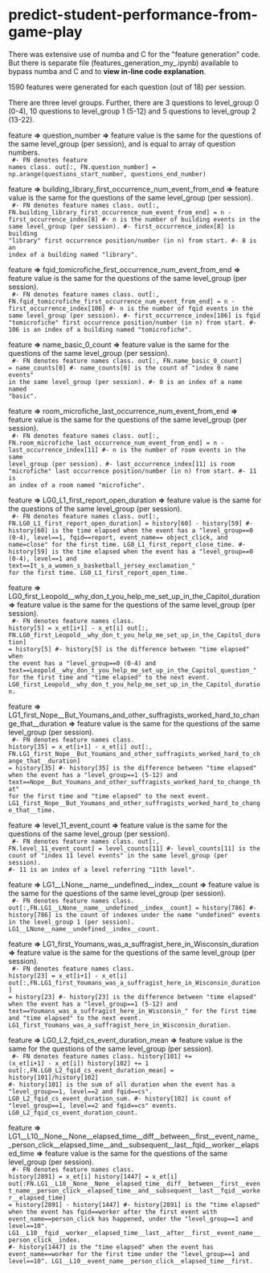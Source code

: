 # predict-student-performance-from-game-play


There was extensive use of numba and C for the "feature generation" code. But there is separate file (features_generation_my_.ipynb) available to bypass numba and C and to <b>view in-line code explanation</b>.

1590 features were generated for each question (out of 18) per session.

There are three level groups. Further, there are 3 questions to level_group 0 (0-4), 10 questions to level_group 1 (5-12) and 5 questions to level_group 2 (13-22).


feature <b>=></b> question_number <b>=></b> feature value is the same for the questions of the same level_group (per session), and is equal to array of question numbers.<br>
<code>
#- FN denotes feature names class.
out[:, FN.question_number] = np.arange(questions_start_number, questions_end_number)
</code>


feature <b>=></b> building_library_first_occurrence_num_event_from_end <b>=></b> feature value is the same for the questions of the same level_group (per session).<br>
<code>
#- FN denotes feature names class.
out[:, FN.building_library_first_occurrence_num_event_from_end] = n - first_occurrence_index[8]
#- n is the number of building events in the same level_group (per session).
#- first_occurrence_index[8] is building "library" first occurrence position/number (in n) from start.
#- 8 is an index of a building named "library".
</code>

feature <b>=></b> fqid_tomicrofiche_first_occurrence_num_event_from_end <b>=></b> feature value is the same for the questions of the same level_group (per session).<br>
<code>
#- FN denotes feature names class.
out[:, FN.fqid_tomicrofiche_first_occurrence_num_event_from_end] = n - first_occurrence_index[106]
#- n is the number of fqid events in the same level_group (per session).
#- first_occurrence_index[106] is fqid "tomicrofiche" first occurrence position/number (in n) from start.
#- 106 is an index of a building named "tomicrofiche".
</code>


feature <b>=></b> name_basic_0_count <b>=></b> feature value is the same for the questions of the same level_group (per session).<br>
<code>
#- FN denotes feature names class.
out[:, FN.name_basic_0_count] = name_counts[0]
#- name_counts[0] is the count of "index 0 name events" in the same level_group (per session).
#- 0 is an index of a name named "basic".
</code>


feature <b>=></b> room_microfiche_last_occurrence_num_event_from_end <b>=></b> feature value is the same for the questions of the same level_group (per session).<br>
<code>
#- FN denotes feature names class.
out[:, FN.room_microfiche_last_occurrence_num_event_from_end] = n - last_occurrence_index[11]
#- n is the number of room events in the same level_group (per session).
#- last_occurrence_index[11] is room "microfiche" last occurrence position/number (in n) from start.
#- 11 is an index of a room named "microfiche".
</code>


feature <b>=></b> LG0_L1_first_report_open_duration <b>=></b> feature value is the same for the questions of the same level_group (per session).<br>
<code>
#- FN denotes feature names class.
out[:, FN.LG0_L1_first_report_open_duration] = history[60] - history[59]
#- history[60] is the time elapsed when the event has a "level_group==0 (0-4), level==1, fqid==report, event_name== object_click, and  name=close" for the first time. LG0_L1_first_report_close_time.
#- history[59] is the time elapsed when the event has a "level_group==0 (0-4), level==1 and text==It_s_a_women_s_basketball_jersey_exclamation_" for the first time. LG0_L1_first_report_open_time.
</code>


feature <b>=></b> LG0_first_Leopold__why_don_t_you_help_me_set_up_in_the_Capitol_duration <b>=></b> feature value is the same for the questions of the same level_group (per session).<br>
<code>
#- FN denotes feature names class.
history[5] = x_et[i+1] - x_et[i]
out[:, FN.LG0_first_Leopold__why_don_t_you_help_me_set_up_in_the_Capitol_duration] = history[5]
#- history[5] is the difference between "time elapsed" when the event has a "level_group==0 (0-4) and text==Leopold__why_don_t_you_help_me_set_up_in_the_Capitol_question_" for the first time and "time elapsed" to the next event. LG0_first_Leopold__why_don_t_you_help_me_set_up_in_the_Capitol_duration.
</code>


feature <b>=></b> LG1_first_Nope__But_Youmans_and_other_suffragists_worked_hard_to_change_that__duration <b>=></b> feature value is the same for the questions of the same level_group (per session).<br>
<code>
#- FN denotes feature names class.
history[35] = x_et[i+1] - x_et[i]
out[:, FN.LG1_first_Nope__But_Youmans_and_other_suffragists_worked_hard_to_change_that__duration] = history[35]
#- history[35] is the difference between "time elapsed" when the event has a "level_group==1 (5-12) and text==Nope__But_Youmans_and_other_suffragists_worked_hard_to_change_that" for the first time and "time elapsed" to the next event. LG1_first_Nope__But_Youmans_and_other_suffragists_worked_hard_to_change_that__time.
</code>


feature <b>=></b> level_11_event_count <b>=></b> feature value is the same for the questions of the same level_group (per session).<br>
<code>
#- FN denotes feature names class.
out[:, FN.level_11_event_count] = level_counts[11]
#- level_counts[11] is the count of "index 11 level events" in the same level_group (per session).
#- 11 is an index of a level referring "11th level".
</code>


feature <b>=></b> LG1__LNone__name__undefined__index__count <b>=></b> feature value is the same for the questions of the same level_group (per session).<br>
<code>
#- FN denotes feature names class.
out[:,FN.LG1__LNone__name__undefined__index__count] = history[786]
#- history[786] is the count of indexes under the name "undefined" events in the level_group 1 (per session).
LG1__LNone__name__undefined__index__count.
</code>


feature <b>=></b> LG1_first_Youmans_was_a_suffragist_here_in_Wisconsin_duration <b>=></b> feature value is the same for the questions of the same level_group (per session).<br>
<code>
#- FN denotes feature names class.
history[23] = x_et[i+1] - x_et[i]
out[:,FN.LG1_first_Youmans_was_a_suffragist_here_in_Wisconsin_duration] = history[23]
#- history[23] is the difference between "time elapsed" when the event has a "level_group==1 (5-12) and text==Youmans_was_a_suffragist_here_in_Wisconsin_" for the first time and "time elapsed" to the next event. LG1_first_Youmans_was_a_suffragist_here_in_Wisconsin_duration.
</code>


feature <b>=></b> LG0_L2_fqid_cs_event_duration_mean <b>=></b> feature value is the same for the questions of the same level_group (per session).<br>
<code>
#- FN denotes feature names class.
history[101] += (x_et[i+1] - x_et[i])
history[102] += 1
out[:,FN.LG0_L2_fqid_cs_event_duration_mean] = history[101]/history[102]
#- history[101] is the sum of all duration when the event has a "level_group==1, level==2 and fqid==cs". LG0_L2_fqid_cs_event_duration_sum.
#- history[102] is count of "level_group==1, level==2 and fqid==cs" events. LG0_L2_fqid_cs_event_duration_count.
</code>


feature <b>=></b> LG1__L10__None__None__elapsed_time__diff__between__first__event_name__person_click__elapsed_time__and__subsequent__last__fqid__worker__elapsed_time <b>=></b> feature value is the same for the questions of the same level_group (per session).<br>
<code>
#- FN denotes feature names class.
history[2891] = x_et[i]
history[1447] = x_et[i]
out[:FN.LG1__L10__None__None__elapsed_time__diff__between__first__event_name__person_click__elapsed_time__and__subsequent__last__fqid__worker__elapsed_time] = history[2891] - history[1447]
#- history[2891] is the "time elapsed" when the event has fqid==worker after the first event with event_name==person_click has happened, under the "level_group==1 and level==10". LG1__L10__fqid__worker__elapsed_time__last__after__first__event_name__person_click__index.
#- history[1447] is the "time elapsed" when the event has event_name==worker for the first time under the "level_group==1 and level==10". LG1__L10__event_name__person_click__elapsed_time__first.
</code>
